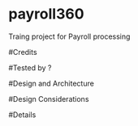 # payroll360

Traing project for Payroll processing 

#Credits

#Tested by ?


#Design and Architecture

#Design Considerations

#Details
